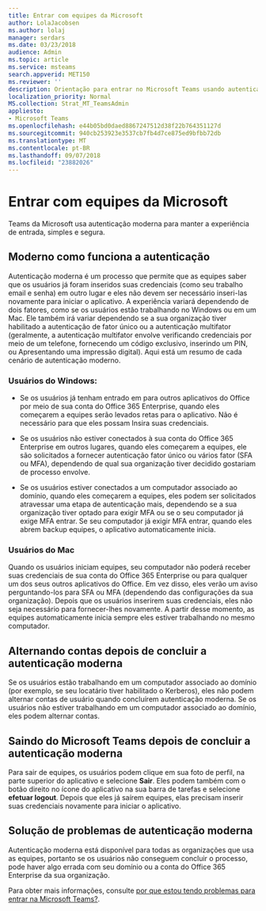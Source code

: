 ```yaml
---
title: Entrar com equipes da Microsoft
author: LolaJacobsen
ms.author: lolaj
manager: serdars
ms.date: 03/23/2018
audience: Admin
ms.topic: article
ms.service: msteams
search.appverid: MET150
ms.reviewer: ''
description: Orientação para entrar no Microsoft Teams usando autenticação moderna.
localization_priority: Normal
MS.collection: Strat_MT_TeamsAdmin
appliesto:
- Microsoft Teams
ms.openlocfilehash: e44b05bd0daed8867247512d38f22b764351127d
ms.sourcegitcommit: 940cb253923e3537cb7fb4d7ce875ed9bfbb72db
ms.translationtype: MT
ms.contentlocale: pt-BR
ms.lasthandoff: 09/07/2018
ms.locfileid: "23882026"
---
```

<a name="sign-in-to-microsoft-teams"></a>Entrar com equipes da Microsoft
==========================

Teams da Microsoft usa autenticação moderna para manter a experiência de entrada, simples e segura.

## <a name="how-modern-authentication-works"></a>Moderno como funciona a autenticação

Autenticação moderna é um processo que permite que as equipes saber que os usuários já foram inseridos suas credenciais (como seu trabalho email e senha) em outro lugar e eles não devem ser necessário inseri-las novamente para iniciar o aplicativo. A experiência variará dependendo de dois fatores, como se os usuários estão trabalhando no Windows ou em um Mac. Ele também irá variar dependendo se a sua organização tiver habilitado a autenticação de fator único ou a autenticação multifator (geralmente, a autenticação multifator envolve verificando credenciais por meio de um telefone, fornecendo um código exclusivo, inserindo um PIN, ou Apresentando uma impressão digital). Aqui está um resumo de cada cenário de autenticação moderno.

### <a name="windows-users"></a>Usuários do Windows: 

- Se os usuários já tenham entrado em para outros aplicativos do Office por meio de sua conta do Office 365 Enterprise, quando eles começarem a equipes serão levados retas para o aplicativo. Não é necessário para que eles possam Insira suas credenciais.

- Se os usuários não estiver conectados à sua conta do Office 365 Enterprise em outros lugares, quando eles começarem a equipes, ele são solicitados a fornecer autenticação fator único ou vários fator (SFA ou MFA), dependendo de qual sua organização tiver decidido gostariam de processo envolve.

- Se os usuários estiver conectados a um computador associado ao domínio, quando eles começarem a equipes, eles podem ser solicitados atravessar uma etapa de autenticação mais, dependendo se a sua organização tiver optado para exigir MFA ou se o seu computador já exige MFA entrar. Se seu computador já exigir MFA entrar, quando eles abrem backup equipes, o aplicativo automaticamente inicia.

### <a name="mac-users"></a>Usuários do Mac 

Quando os usuários iniciam equipes, seu computador não poderá receber suas credenciais de sua conta do Office 365 Enterprise ou para qualquer um dos seus outros aplicativos do Office. Em vez disso, eles verão um aviso perguntando-los para SFA ou MFA (dependendo das configurações da sua organização). Depois que os usuários inserirem suas credenciais, eles não seja necessário para fornecer-lhes novamente. A partir desse momento, as equipes automaticamente inicia sempre eles estiver trabalhando no mesmo computador.

## <a name="switching-accounts-after-completing-modern-authentication"></a>Alternando contas depois de concluir a autenticação moderna

Se os usuários estão trabalhando em um computador associado ao domínio (por exemplo, se seu locatário tiver habilitado o Kerberos), eles não podem alternar contas de usuário quando concluírem autenticação moderna. Se os usuários não estiver trabalhando em um computador associado ao domínio, eles podem alternar contas.

## <a name="signing-out-of-microsoft-teams-after-completing-modern-authentication"></a>Saindo do Microsoft Teams depois de concluir a autenticação moderna

Para sair de equipes, os usuários podem clique em sua foto de perfil, na parte superior do aplicativo e selecione **Sair**. Eles podem também com o botão direito no ícone do aplicativo na sua barra de tarefas e selecione **efetuar logout**. Depois que eles já saírem equipes, elas precisam inserir suas credenciais novamente para iniciar o aplicativo.

## <a name="troubleshooting-modern-authentication"></a>Solução de problemas de autenticação moderna

Autenticação moderna está disponível para todas as organizações que usa as equipes, portanto se os usuários não conseguem concluir o processo, pode haver algo errada com seu domínio ou a conta do Office 365 Enterprise da sua organização. 

Para obter mais informações, consulte [por que estou tendo problemas para entrar na Microsoft Teams?](https://support.office.com/article/why-am-i-having-trouble-signing-in-to-microsoft-teams-a02f683b-61a3-4008-9447-ee60c5593b0f).

